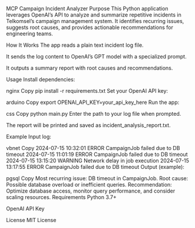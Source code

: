 MCP Campaign Incident Analyzer
Purpose
This Python application leverages OpenAI’s API to analyze and summarize repetitive incidents in Telkomsel’s campaign management system. It identifies recurring issues, suggests root causes, and provides actionable recommendations for engineering teams.

How It Works
The app reads a plain text incident log file.

It sends the log content to OpenAI’s GPT model with a specialized prompt.

It outputs a summary report with root causes and recommendations.

Usage
Install dependencies:

nginx
Copy
pip install -r requirements.txt
Set your OpenAI API key:

arduino
Copy
export OPENAI_API_KEY=your_api_key_here
Run the app:

css
Copy
python main.py
Enter the path to your log file when prompted.

The report will be printed and saved as incident_analysis_report.txt.

Example
Input log:

vbnet
Copy
2024-07-15 10:32:01 ERROR CampaignJob failed due to DB timeout
2024-07-15 11:01:19 ERROR CampaignJob failed due to DB timeout
2024-07-15 13:15:20 WARNING Network delay in job execution
2024-07-15 13:17:55 ERROR CampaignJob failed due to DB timeout
Output (example):

pgsql
Copy
Most recurring issue: DB timeout in CampaignJob. Root cause: Possible database overload or inefficient queries. Recommendation: Optimize database access, monitor query performance, and consider scaling resources.
Requirements
Python 3.7+

OpenAI API Key

License
MIT License
